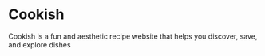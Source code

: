 # Cookish
Cookish is a fun and aesthetic recipe website that helps you discover, save, and explore dishes 
